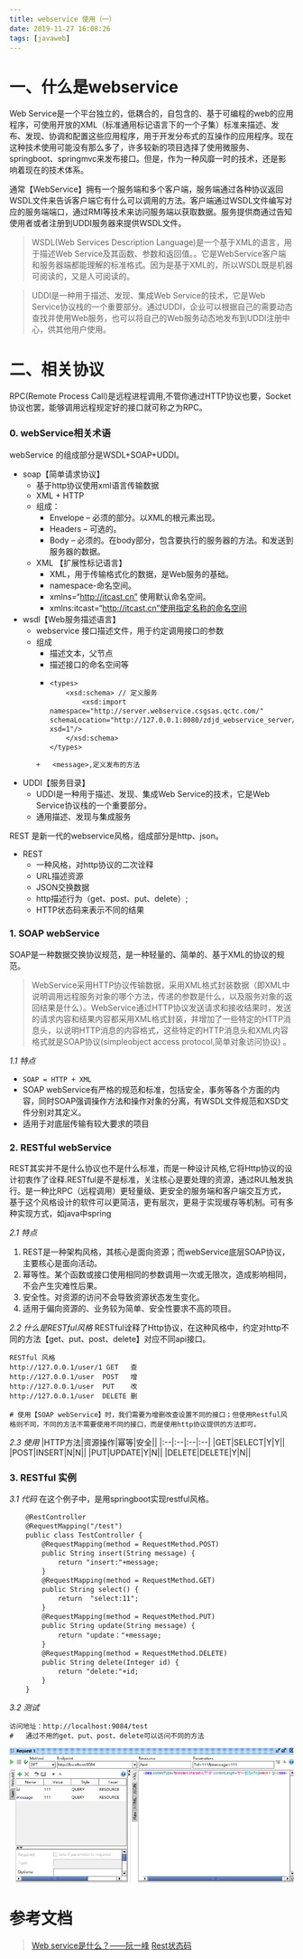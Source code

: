 ```yaml
---
title: webservice 使用（一）
date: 2019-11-27 16:08:26
tags: [javaweb]
---
```



# 一、什么是webservice

Web Service是一个平台独立的，低耦合的，自包含的、基于可编程的web的应用程序，可使用开放的XML（标准通用标记语言下的一个子集）标准来描述、发布、发现、协调和配置这些应用程序，用于开发分布式的互操作的应用程序。现在这种技术使用可能没有那么多了，许多较新的项目选择了使用微服务、springboot、springmvc来发布接口。但是，作为一种风靡一时的技术，还是影响着现在的技术体系。


通常【WebService】拥有一个服务端和多个客户端，服务端通过各种协议返回WSDL文件来告诉客户端它有什么可以调用的方法。客户端通过WSDL文件编写对应的服务端端口，通过RMI等技术来访问服务端以获取数据。服务提供商通过告知使用者或者注册到UDDI服务器来提供WSDL文件。

> WSDL(Web Services Description Language)是一个基于XML的语言，用于描述Web Service及其函数、参数和返回值。。它是WebService客户端和服务器端都能理解的标准格式。因为是基于XML的，所以WSDL既是机器可阅读的，又是人可阅读的。

> UDDI是一种用于描述、发现、集成Web Service的技术，它是Web Service协议栈的一个重要部分。通过UDDI，企业可以根据自己的需要动态查找并使用Web服务，也可以将自己的Web服务动态地发布到UDDI注册中心，供其他用户使用。

# 二、相关协议


RPC(Remote Process Call)是远程进程调用,不管你通过HTTP协议也要，Socket协议也罢，能够调用远程规定好的接口就可称之为RPC。

### 0. webService相关术语
webService 的组成部分是WSDL+SOAP+UDDI。
 
+	soap【简单请求协议】
	+	基于http协议使用xml语言传输数据
	+	XML +	HTTP
	+	组成：
		+	Envelope – 必须的部分。以XML的根元素出现。
		+	Headers – 可选的。
		+	Body – 必须的。在body部分，包含要执行的服务器的方法。和发送到服务器的数据。
	+	XML	【扩展性标记语言】
		+	XML，用于传输格式化的数据，是Web服务的基础。
		+	namespace-命名空间。
		+	xmlns=“http://itcast.cn” 使用默认命名空间。
		+	xmlns:itcast=“http://itcast.cn”使用指定名称的命名空间
+	wsdl【Web服务描述语言】
	+	webservice 接口描述文件，用于约定调用接口的参数
	+	组成
		+	<definitions>  描述文本，父节点
		+	<types>	描述接口的命名空间等
		+	```
			<types>
				<xsd:schema> // 定义服务
					<xsd:import namespace="http://server.webservice.csgsas.qctc.com/" schemaLocation="http://127.0.0.1:8080/zdjd_webservice_server/databaseService?xsd=1"/>
				</xsd:schema>
			</types>
		```
		+	<message>,定义发布的方法
+	UDDI【服务目录】
	+	UDDI是一种用于描述、发现、集成Web Service的技术，它是Web Service协议栈的一个重要部分。
	+	通用描述、发现与集成服务
	
		
REST 是新一代的webservice风格，组成部分是http、json。
		
+	REST
	+	一种风格，对http协议的二次诠释
	+	URL描述资源
	+	JSON交换数据
	+	http描述行为（get、post、put、delete）;
	+	HTTP状态码来表示不同的结果
	
	
### 1. SOAP webService

SOAP是一种数据交换协议规范，是一种轻量的、简单的、基于XML的协议的规范。

> WebService采用HTTP协议传输数据，采用XML格式封装数据（即XML中说明调用远程服务对象的哪个方法，传递的参数是什么，以及服务对象的返回结果是什么）。WebService通过HTTP协议发送请求和接收结果时，发送的请求内容和结果内容都采用XML格式封装，并增加了一些特定的HTTP消息头，以说明HTTP消息的内容格式，这些特定的HTTP消息头和XML内容格式就是SOAP协议(simpleobject access protocol,简单对象访问协议) 。

*1.1 特点*

+	`SOAP = HTTP + XML`
+	SOAP webService有严格的规范和标准，包括安全，事务等各个方面的内容，同时SOAP强调操作方法和操作对象的分离，有WSDL文件规范和XSD文件分别对其定义。
+	适用于对底层传输有较大要求的项目

 
### 2. RESTful webService

REST其实并不是什么协议也不是什么标准，而是一种设计风格,它将Http协议的设计初衷作了诠释.RESTful是不是标准，关注核心是要处理的资源，通过RUL触发执行。是一种比RPC（远程调用）更轻量级、更安全的服务端和客户端交互方式，基于这个风格设计的软件可以更简洁，更有层次，更易于实现缓存等机制。可有多种实现方式，如java中spring

*2.1 特点*
1. REST是一种架构风格，其核心是面向资源；而webService底层SOAP协议，主要核心是面向活动。
2. 幂等性。某个函数或接口使用相同的参数调用一次或无限次，造成影响相同，不会产生灾难性后果。
3. 安全性。对资源的访问不会导致资源状态发生变化。
4. 适用于偏向资源的、业务较为简单、安全性要求不高的项目。


*2.2 什么是RESTful风格*
RESTful诠释了Http协议，在这种风格中，约定对http不同的方法【get、put、post、delete】对应不同api接口。
```
RESTful 风格
http://127.0.0.1/user/1 GET   查
http://127.0.0.1/user  POST   增 
http://127.0.0.1/user  PUT    改
http://127.0.0.1/user  DELETE 删

# 使用【SOAP webService】时，我们需要为增删改查设置不同的接口；但使用Restful风格则不同，不同的方法不需要使用不同的接口，而是使用http协议提供的方法即可。
```

*2.3 使用*
|HTTP方法|资源操作|幂等|安全||
|:--|:--|:--|:--|
|GET|SELECT|Y|Y||
|POST|INSERT|N|N||
|PUT|UPDATE|Y|N||
|DELETE|DELETE|Y|N||

 


### 3. RESTful 实例

*3.1 代码* 
在这个例子中，是用springboot实现restful风格。
```
	@RestController
	@RequestMapping("/test")
	public class TestController {
		@RequestMapping(method = RequestMethod.POST)
		public String insert(String message) {
			return "insert:"+message;
		}
		@RequestMapping(method = RequestMethod.GET)
		public String select() {
			return  "select:11";
		}
		@RequestMapping(method = RequestMethod.PUT)
		public String update(String message) {
			return "update："+message;
		}
		@RequestMapping(method = RequestMethod.DELETE)
		public String delete(Integer id) {
			return "delete:"+id;
		}
	}
```
*3.2 测试*

```
访问地址：http://localhost:9084/test
#	通过不用的get、put、post、delete可以访问不同的方法
```
![rest-get](/image/webservice/webservice-rest-getpng.png)
 


# 参考文档
> [Web service是什么？——阮一峰](http://www.ruanyifeng.com/blog/2009/08/what_is_web_service.html)
[Rest状态码](https://www.cnblogs.com/gulei/p/9515982.html)